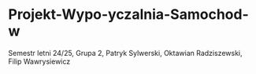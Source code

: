 # Projekt-Wypo-yczalnia-Samochod-w
Semestr letni 24/25, Grupa 2, Patryk Sylwerski, Oktawian Radziszewski, Filip Wawrysiewicz
